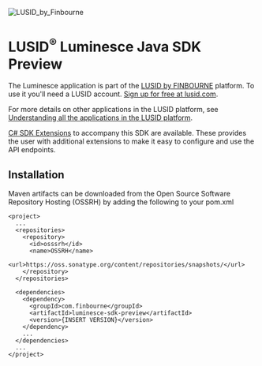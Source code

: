 ![LUSID_by_Finbourne](https://content.finbourne.com/LUSID_repo.png)


# LUSID<sup>®</sup> Luminesce Java SDK Preview

The Luminesce application is part of the [LUSID by FINBOURNE](https://www.finbourne.com/lusid-technology) platform. To use it you'll need a LUSID account. [Sign up for free at lusid.com](https://www.lusid.com/app/signup).

For more details on other applications in the LUSID platform, see [Understanding all the applications in the LUSID platform](https://support.lusid.com/knowledgebase/article/KA-01787/en-us).

[C# SDK Extensions](https://github.com/finbourne/luminesce-sdk-extensions-csharp) to accompany this SDK are available. These provides the user with additional extensions to make it easy to configure and use the API endpoints.

## Installation

Maven artifacts can be downloaded from the Open Source Software Repository Hosting (OSSRH) by adding the following to your pom.xml

```
<project>
  ...
  <repositories>
    <repository>
      <id>osssrh</id>
      <name>OSSRH</name>
      <url>https://oss.sonatype.org/content/repositories/snapshots/</url>
    </repository>
  </repositories>

  <dependencies>
    <dependency>
      <groupId>com.finbourne</groupId>
      <artifactId>luminesce-sdk-preview</artifactId>
      <version>{INSERT VERSION}</version>
    </dependency>
    ...
  </dependencies>
  ...
</project>
```